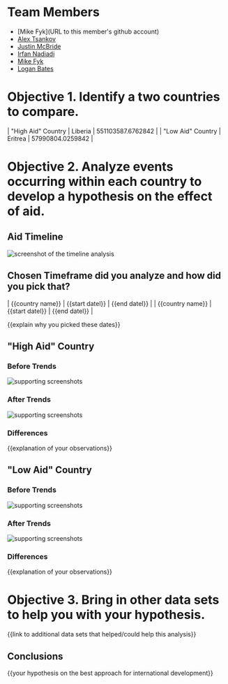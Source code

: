 # Team Members

* [Mike Fyk](URL to this member's github account)
* [Alex Tsankov](https://github.com/antsankov/)
* [Justin McBride](http://github.com/dare599z)
* [Irfan Nadiadi](http://github.com/irfann1)
* [Mike Fyk](http://github.com/thefyk)
* [Logan Bates](http://github.com/loganbates)


# Objective 1. Identify a two countries to compare.

| "High Aid" Country | Liberia | 551103587.6762842 |
| "Low Aid" Country | Eritrea | 57990804.0259842 |


# Objective 2. Analyze events occurring within each country to develop a hypothesis on the effect of aid.

## Aid Timeline

![screenshot of the timeline analysis](image.png?raw=true) 

## Chosen Timeframe did you analyze and how did you pick that?

| {{country name}} | {{start datel}} | {{end datel}} |
| {{country name}} | {{start datel}} | {{end datel}} |

{{explain why you picked these dates}}


## "High Aid" Country

### Before Trends

![supporting screenshots](image.png?raw=true) 

### After Trends

![supporting screenshots](image.png?raw=true) 

### Differences

{{explanation of your observations}}


## "Low Aid" Country

### Before Trends

![supporting screenshots](image.png?raw=true) 

### After Trends

![supporting screenshots](image.png?raw=true) 

### Differences

{{explanation of your observations}}


# Objective 3. Bring in other data sets to help you with your hypothesis.

{{link to additional data sets that helped/could help this analysis}}


## Conclusions

{{your hypothesis on the best approach for international development}}